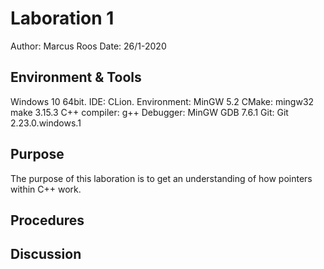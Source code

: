 # Laboration 1
Author: Marcus Roos
Date: 26/1-2020

## Environment & Tools
Windows 10 64bit. 
IDE: CLion. 
Environment: MinGW 5.2 
CMake: mingw32 make 3.15.3 
C++ compiler: g++ Debugger: 
MinGW GDB 7.6.1 
Git: Git 2.23.0.windows.1

## Purpose
The purpose of this laboration is to get an understanding of how pointers within
C++ work. 

## Procedures


## Discussion